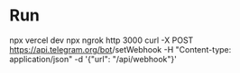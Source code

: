 # Run
npx vercel dev
npx ngrok http 3000
curl -X POST https://api.telegram.org/bot<TOKEN>/setWebhook -H "Content-type: application/json" -d '{"url": "<NGROK-DOMAIN>/api/webhook"}' 